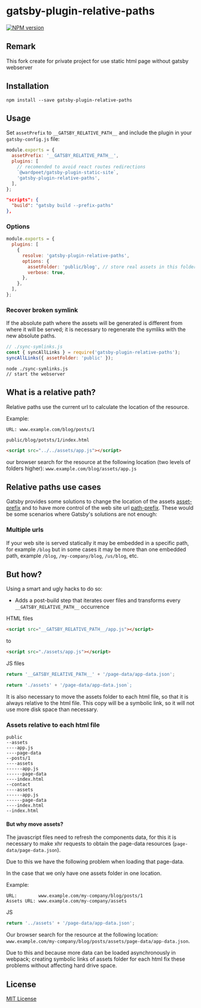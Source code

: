 # gatsby-plugin-relative-paths

[![NPM version][npm-image]][npm-url]

[npm-url]: https://npmjs.org/package/gatsby-plugin-relative-paths
[npm-image]: https://img.shields.io/npm/v/gatsby-plugin-relative-paths.svg

## Remark

This fork create for private project for use static html page without gatsby webserver

## Installation

```
npm install --save gatsby-plugin-relative-paths
```

## Usage

Set `assetPrefix` to `__GATSBY_RELATIVE_PATH__` and include the plugin in your `gatsby-config.js` file:

```js
module.exports = {
  assetPrefix: '__GATSBY_RELATIVE_PATH__',
  plugins: [
    // recomended to avoid react routes redirections
    `@wardpeet/gatsby-plugin-static-site`,
    'gatsby-plugin-relative-paths',
  ],
};
```

```json
"scripts": {
  "build": "gatsby build --prefix-paths"
},
```

### Options

```js
module.exports = {
  plugins: [
    {
      resolve: 'gatsby-plugin-relative-paths',
      options: {
        assetFolder: 'public/blog', // store real assets in this folder
        verbose: true,
      },
    },
  ],
};
```

### Recover broken symlink

If the absolute path where the assets will be generated is different from where it will be served; it is necessary to regenerate the symliks with the new absolute paths.

```js
// ./sync-symlinks.js
const { syncAllLinks } = require('gatsby-plugin-relative-paths');
syncAllLinks({ assetFolder: 'public' });
```

```
node ./sync-symlinks.js
// start the webserver
```

## What is a relative path?

Relative paths use the current url to calculate the location of the resource.

Example:

```
URL: www.example.com/blog/posts/1
```

`public/blog/potsts/1/index.html`

```html
<script src="../../assets/app.js"></script>
```

our browser search for the resource at the following location (two levels of folders higher):
`www.example.com/blog/assets/app.js`

## Relative paths use cases

Gatsby provides some solutions to change the location of the assets [asset-prefix](https://www.gatsbyjs.com/docs/asset-prefix/) and to have more control of the web site url [path-prefix](https://www.gatsbyjs.com/docs/path-prefix/).
These would be some scenarios where Gatsby's solutions are not enough:

### Multiple urls

If your web site is served statically it may be embedded in a specific path, for example `/blog` but in some cases it may be more than one embedded path, example `/blog`, `/my-company/blog`, `/us/blog`, etc.

## But how?

Using a smart and ugly hacks to do so:

- Adds a post-build step that iterates over files and transforms every `__GATSBY_RELATIVE_PATH__` occurrence

HTML files

```html
<script src="__GATSBY_RELATIVE_PATH__/app.js"></script>
```

to

```html
<script src="./assets/app.js"></script>
```

JS files

```javascript
return '__GATSBY_RELATIVE_PATH__' + '/page-data/app-data.json';
```

```javascript
return './assets' + '/page-data/app-data.json`;
```

It is also necessary to move the assets folder to each html file, so that it is always relative to the html file.
This copy will be a symbolic link, so it will not use more disk space than necessary.

### Assets relative to each html file

```
public
--assets
----app.js
----page-data
--posts/1
----assets
------app.js
------page-data
----index.html
--contact
----assets
------app.js
------page-data
----index.html
--index.html

```

#### But why move assets?

The javascript files need to refresh the components data, for this it is necessary to make xhr requests to obtain the page-data resources (`page-data/page-data.json`).

Due to this we have the following problem when loading that page-data.

In the case that we only have one assets folder in one location.

Example:

```
URL:        www.example.com/my-company/blog/posts/1
Assets URL: www.example.com/my-company/assets
```

JS

```javascript
return '../assets' + '/page-data/app-data.json';
```

Our browser search for the resource at the following location:
`www.example.com/my-company/blog/posts/assets/page-data/app-data.json`.

Due to this and because more data can be loaded asynchronously in webpack; creating symbolic links of assets folder for each html fix these problems without affecting hard drive space.

## License

[MIT License](http://opensource.org/licenses/MIT)
